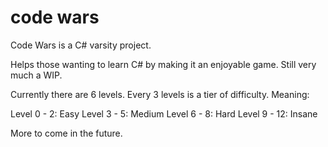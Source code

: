 # code wars

Code Wars is a C# varsity project.

Helps those wanting to learn C# by making it an enjoyable game. Still very much a WIP. 

Currently there are 6 levels. Every 3 levels is a tier of difficulty. Meaning:

Level 0 - 2: Easy
Level 3 - 5: Medium
Level 6 - 8: Hard
Level 9 - 12: Insane

More to come in the future.
